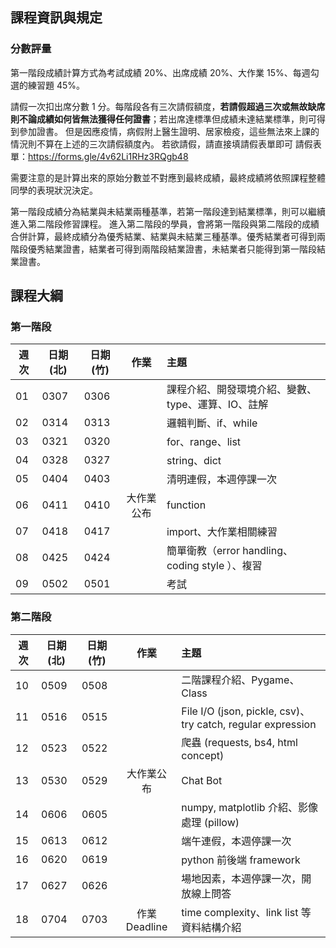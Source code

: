 ## 課程資訊與規定

### 分數評量
第一階段成績計算方式為考試成績 20%、出席成績 20%、大作業 15%、每週勾選的練習題 45%。

請假一次扣出席分數 1 分。每階段各有三次請假額度，**若請假超過三次或無故缺席則不論成績如何皆無法獲得任何證書**；若出席達標準但成績未達結業標準，則可得到參加證書。
但是因應疫情，病假附上醫生證明、居家檢疫，這些無法來上課的情況則不算在上述的三次請假額度內。
若欲請假，請直接填請假表單即可 
請假表單：https://forms.gle/4v62Li1RHz3RQgb48

需要注意的是計算出來的原始分數並不對應到最終成績，最終成績將依照課程整體同學的表現狀況決定。

第一階段成績分為結業與未結業兩種基準，若第一階段達到結業標準，則可以繼續進入第二階段修習課程。
進入第二階段的學員，會將第一階段與第二階段的成績合併計算，最終成績分為優秀結業、結業與未結業三種基準。優秀結業者可得到兩階段優秀結業證書，結業者可得到兩階段結業證書，未結業者只能得到第一階段結業證書。


## 課程大綱

### 第一階段

| 週次 | 日期(北) | 日期(竹) | 作業      | 主題                                   |
| ---- | -------- | -------- |:---------:|:-------------------------------------- |
| 01   | 0307     | 0306     |           |課程介紹、開發環境介紹、變數、type、運算、IO、註解 |
| 02   | 0314     | 0313     |           |邏輯判斷、if、while |
| 03   | 0321     | 0320     |           |for、range、list |
| 04   | 0328     | 0327     |           |string、dict |
| 05   | 0404     | 0403     |           |清明連假，本週停課一次 |
| 06   | 0411     | 0410     |大作業公布 |function |
| 07   | 0418     | 0417     |           |import、大作業相關練習 |
| 08   | 0425     | 0424     |           |簡單衛教（error handling、coding style ）、複習 |
| 09   | 0502     | 0501     |           |考試 |


### 第二階段

| 週次 | 日期(北) | 日期(竹) | 作業       | 主題                                   |
| ---- | -------- | -------- |:----------:|:-------------------------------------- |
| 10   | 0509     | 0508     |            |二階課程介紹、Pygame、Class |
| 11   | 0516     | 0515     |		  |File I/O (json, pickle, csv)、try catch, regular expression |
| 12   | 0523     | 0522     |            |爬蟲 (requests, bs4, html concept) |
| 13   | 0530     | 0529     |大作業公布  |Chat Bot |
| 14   | 0606     | 0605     |	          |numpy, matplotlib 介紹、影像處理 (pillow) |
| 15   | 0613     | 0612     |            |端午連假，本週停課一次 |
| 16   | 0620     | 0619     |		  |python 前後端 framework |
| 17   | 0627     | 0626     |            |場地因素，本週停課一次，開放線上問答 |
| 18   | 0704     | 0703     |作業Deadline|time complexity、link list 等資料結構介紹 |
